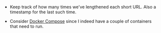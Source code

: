 - Keep track of how many times we've lengthened each short URL.  Also
  a timestamp for the last such time.

- Consider [Docker Compose](https://docs.docker.com/compose/) since I
  indeed have a couple of containers that need to run.

